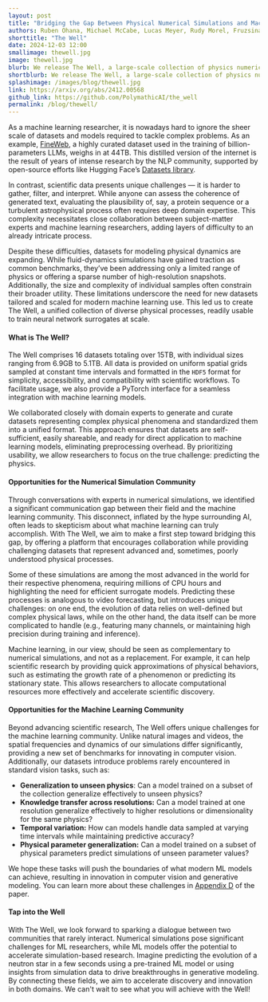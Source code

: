 ```yaml
---
layout: post
title: "Bridging the Gap Between Physical Numerical Simulations and Machine Learning: Introducing The Well"
authors: Ruben Ohana, Michael McCabe, Lucas Meyer, Rudy Morel, Fruzsina J. Agocs, Miguel Beneitez, Marsha Berger, Blakesley Burkhart, Stuart B. Dalziel, Drummond B. Fielding, Daniel Fortunato, Jared A. Goldberg, Keiya Hirashima, Yan-Fei Jiang, Rich R. Kerswell, Suryanarayana Maddu, Jonah Miller, Payel Mukhopadhyay, Stefan S. Nixon, Jeff Shen, Romain Watteaux, Bruno Régaldo-Saint Blancard, François Rozet, Liam H. Parker, Miles Cranmer, Shirley Ho
shorttitle: "The Well"
date: 2024-12-03 12:00
smallimage: thewell.jpg
image: thewell.jpg
blurb: We release The Well, a large-scale collection of physics numerical simulations created with domain experts and formatted for a machine learning usage.
shortblurb: We release The Well, a large-scale collection of physics numerical simulations created with domain experts and formatted for a machine learning usage.
splashimage: /images/blog/thewell.jpg
link: https://arxiv.org/abs/2412.00568
github_link: https://github.com/PolymathicAI/the_well
permalink: /blog/thewell/
---
```


As a machine learning researcher, it is nowadays hard to ignore the sheer scale of datasets and models required to tackle complex problems. As an example, <a href="https://huggingface.co/spaces/HuggingFaceFW/blogpost-fineweb-v1"> FineWeb</a>, a highly curated dataset used in the training of billion-parameters LLMs, weighs in at 44TB. This distilled version of the internet is the result of years of intense research by the NLP community, supported by open-source efforts like Hugging Face’s <a href="https://huggingface.co/docs/datasets/en/index"> Datasets library</a>.

In contrast, scientific data presents unique challenges — it is harder to gather, filter, and interpret. While anyone can assess the coherence of generated text, evaluating the plausibility of, say, a protein sequence or a turbulent astrophysical process often requires deep domain expertise. This complexity necessitates close collaboration between subject-matter experts and machine learning researchers, adding layers of difficulty to an already intricate process.

Despite these difficulties, datasets for modeling physical dynamics are expanding. While fluid-dynamics simulations have gained traction as common benchmarks, they’ve been addressing only a limited range of physics or offering a sparse number of high-resolution snapshots. Additionally, the size and complexity of individual samples often constrain their broader utility. These limitations underscore the need for new datasets tailored and scaled for modern machine learning use. This led us to create The Well, a unified collection of diverse physical processes, readily usable to train neural network surrogates at scale.


#### What is The Well?

The Well comprises 16 datasets totaling over 15TB, with individual sizes ranging from 6.9GB to 5.1TB. All data is provided on uniform spatial grids sampled at constant time intervals and formatted in the `HDF5` format for simplicity, accessibility, and compatibility with scientific workflows. To facilitate usage, we also provide a PyTorch interface for a seamless integration with machine learning models.

We collaborated closely with domain experts to generate and curate datasets representing complex physical phenomena and standardized them into a unified format. This approach ensures that datasets are self-sufficient, easily shareable, and ready for direct application to machine learning models, eliminating preprocessing overhead. By prioritizing usability, we allow researchers to focus on the true challenge: predicting the physics.

#### Opportunities for the Numerical Simulation Community

Through conversations with experts in numerical simulations, we identified a significant communication gap between their field and the machine learning community. This disconnect, inflated by the hype surrounding AI, often leads to skepticism about what machine learning can truly accomplish. With The Well, we aim to make a first step toward bridging this gap, by offering a platform that encourages collaboration while providing challenging datasets that represent advanced and, sometimes, poorly understood physical processes.

Some of these simulations are among the most advanced in the world for their respective phenomena, requiring millions of CPU hours and highlighting the need for efficient surrogate models. Predicting these processes is analogous to video forecasting, but introduces unique challenges: on one end, the evolution of data relies on well-defined but complex physical laws, while on the other hand, the data itself can be more complicated to handle (e.g., featuring many channels, or maintaining high precision during training and inference).

Machine learning, in our view, should be seen as complementary to numerical simulations, and not as a replacement. For example, it can help scientific research by providing quick approximations of physical behaviors, such as estimating the growth rate of a phenomenon or predicting its stationary state. This allows researchers to allocate computational resources more effectively and accelerate scientific discovery.

#### Opportunities for the Machine Learning Community

Beyond advancing scientific research, The Well offers unique challenges for the machine learning community. Unlike natural images and videos, the spatial frequencies and dynamics of our simulations differ significantly, providing a new set of benchmarks for innovating in computer vision.  Additionally, our datasets introduce problems rarely encountered in standard vision tasks, such as:

- **Generalization to unseen physics**: Can a model trained on a subset of the collection generalize effectively to unseen physics?
- **Knowledge transfer across resolutions:** Can a model trained at one resolution generalize effectively to higher resolutions or dimensionality for the same physics?
- **Temporal variation:** How can models handle data sampled at varying time intervals while maintaining predictive accuracy?
- **Physical parameter generalization:** Can a model trained on a subset of physical parameters predict simulations of unseen parameter values?

We hope these tasks will push the boundaries of what modern ML models can achieve, resulting in innovation in computer vision and generative modeling. You can learn more about these challenges in <a href="https://openreview.net/pdf?id=00Sx577BT3"> Appendix D</a> of the paper.

#### Tap into the Well

With The Well, we look forward to sparking a dialogue between two communities that rarely interact. Numerical simulations pose significant challenges for ML researchers, while ML models offer the potential to accelerate simulation-based research. Imagine predicting the evolution of a neutron star in a few seconds using a pre-trained ML model or using insights from simulation data to drive breakthroughs in generative modeling. By connecting these fields, we aim to accelerate discovery and innovation in both domains. We can't wait to see what you will achieve with the Well!

